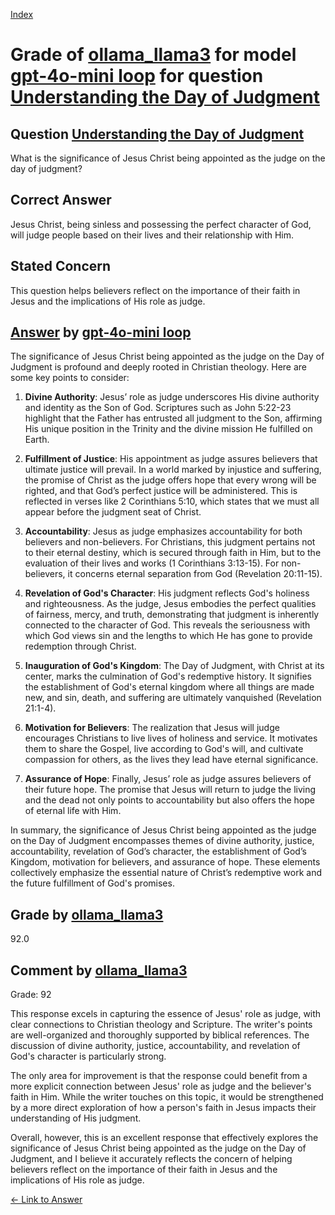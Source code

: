 
[Index](../../../../index.md)
# Grade of [ollama_llama3](../../../grading_models/ollama_llama3.md) for model [gpt-4o-mini loop](../../../answering_models/gpt-4o-mini_loop.md) for question [Understanding the Day of Judgment](../../../questions/Understanding_the_Day_of_Judgment.md)

## Question [Understanding the Day of Judgment](../../../questions/Understanding_the_Day_of_Judgment.md)
What is the significance of Jesus Christ being appointed as the judge on the day of judgment?

## Correct Answer
Jesus Christ, being sinless and possessing the perfect character of God, will judge people based on their lives and their relationship with Him.

## Stated Concern
This question helps believers reflect on the importance of their faith in Jesus and the implications of His role as judge.

## [Answer](../Understanding_the_Day_of_Judgment.md) by [gpt-4o-mini loop](../../../answering_models/gpt-4o-mini_loop.md)
The significance of Jesus Christ being appointed as the judge on the Day of Judgment is profound and deeply rooted in Christian theology. Here are some key points to consider:

1. **Divine Authority**: Jesus’ role as judge underscores His divine authority and identity as the Son of God. Scriptures such as John 5:22-23 highlight that the Father has entrusted all judgment to the Son, affirming His unique position in the Trinity and the divine mission He fulfilled on Earth.

2. **Fulfillment of Justice**: His appointment as judge assures believers that ultimate justice will prevail. In a world marked by injustice and suffering, the promise of Christ as the judge offers hope that every wrong will be righted, and that God’s perfect justice will be administered. This is reflected in verses like 2 Corinthians 5:10, which states that we must all appear before the judgment seat of Christ.

3. **Accountability**: Jesus as judge emphasizes accountability for both believers and non-believers. For Christians, this judgment pertains not to their eternal destiny, which is secured through faith in Him, but to the evaluation of their lives and works (1 Corinthians 3:13-15). For non-believers, it concerns eternal separation from God (Revelation 20:11-15).

4. **Revelation of God's Character**: His judgment reflects God's holiness and righteousness. As the judge, Jesus embodies the perfect qualities of fairness, mercy, and truth, demonstrating that judgment is inherently connected to the character of God. This reveals the seriousness with which God views sin and the lengths to which He has gone to provide redemption through Christ.

5. **Inauguration of God's Kingdom**: The Day of Judgment, with Christ at its center, marks the culmination of God's redemptive history. It signifies the establishment of God's eternal kingdom where all things are made new, and sin, death, and suffering are ultimately vanquished (Revelation 21:1-4).

6. **Motivation for Believers**: The realization that Jesus will judge encourages Christians to live lives of holiness and service. It motivates them to share the Gospel, live according to God's will, and cultivate compassion for others, as the lives they lead have eternal significance.

7. **Assurance of Hope**: Finally, Jesus’ role as judge assures believers of their future hope. The promise that Jesus will return to judge the living and the dead not only points to accountability but also offers the hope of eternal life with Him.

In summary, the significance of Jesus Christ being appointed as the judge on the Day of Judgment encompasses themes of divine authority, justice, accountability, revelation of God’s character, the establishment of God’s Kingdom, motivation for believers, and assurance of hope. These elements collectively emphasize the essential nature of Christ’s redemptive work and the future fulfillment of God's promises.

## Grade by [ollama_llama3](../../../grading_models/ollama_llama3.md)
92.0

## Comment by [ollama_llama3](../../../grading_models/ollama_llama3.md)
Grade: 92

This response excels in capturing the essence of Jesus' role as judge, with clear connections to Christian theology and Scripture. The writer's points are well-organized and thoroughly supported by biblical references. The discussion of divine authority, justice, accountability, and revelation of God's character is particularly strong.

The only area for improvement is that the response could benefit from a more explicit connection between Jesus' role as judge and the believer's faith in Him. While the writer touches on this topic, it would be strengthened by a more direct exploration of how a person's faith in Jesus impacts their understanding of His judgment.

Overall, however, this is an excellent response that effectively explores the significance of Jesus Christ being appointed as the judge on the Day of Judgment, and I believe it accurately reflects the concern of helping believers reflect on the importance of their faith in Jesus and the implications of His role as judge.

[&lt;- Link to Answer](../Understanding_the_Day_of_Judgment.md)
